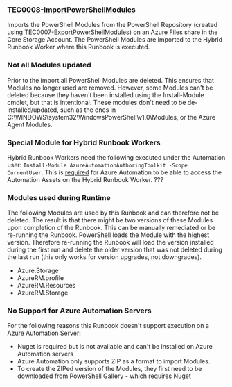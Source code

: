 ### [TEC0008-ImportPowerShellModules](https://raw.githubusercontent.com/fbodmer/AzureGovernance/master/TEC0008-ImportPowerShellModules.ps1)

Imports the PowerShell Modules from the PowerShell Repository (created using [TEC0007-ExportPowerShellModules](TEC0007)) on an Azure Files share in the Core Storage Account. The PowerShell Modules are imported to the Hybrid Runbook Worker where this Runbook is executed. 

### Not all Modules updated
Prior to the import all PowerShell Modules are deleted. This ensures that Modules no longer used are removed. However, some Modules can't be deleted because they haven't been installed using the Install-Module cmdlet, but that is intentional. These modules don't need to be de-installed/updated, such as the ones in C:\WINDOWS\system32\WindowsPowerShell\v1.0\Modules, or the Azure Agent Modules. 

### Special Module for Hybrid Runbook Workers
Hybrid Runbook Workers need the following executed under the Automation user: `Install-Module AzureAutomationAuthoringToolkit -Scope CurrentUser`. This is [required](https://www.powershellgallery.com/packages/AzureAutomationAuthoringToolkit/0.2.4.1) for Azure Automation to be able to access the Automation Assets on the Hybrid Runbook Worker. ???

### Modules used during Runtime
The following Modules are used by this Runbook and can therefore not be deleted. The result is that there might be two versions of these Modules upon completion of the Runbook. This can be manually remediated or be re-running the Runbook. PowerShell loads the Module with the highest version. Therefore re-running the Runbook will load the version installed during the first run and delete the older version that was not deleted during the last run (this only works for version upgrades, not downgrades).
* Azure.Storage
* AzureRM.profile
* AzureRM.Resources
* AzureRM.Storage

### No Support for Azure Automation Servers
For the following reasons this Runbook doesn't support execution on a Azure Automation Server:
* Nuget is required but is not available and can't be installed on Azure Automation servers
* Azure Automation only supports ZIP as a format to import Modules.
* To create the ZIPed version of the Modules, they first need to be downloaded from PowerShell Gallery - which requires Nuget
